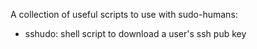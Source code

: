 A collection of useful scripts to use with sudo-humans:

* sshudo: shell script to download a user's ssh pub key
